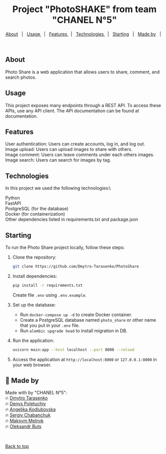 <h1 align="center">Project "PhotoSHAKE" from team "CHANEL N°5"</h1>

<p align="center">
  <a href="#about">About</a> &#xa0; | &#xa0; 
  <a href="#Usage ">Usage </a> &#xa0; | &#xa0;
  <a href="#Features ">Features </a> &#xa0; | &#xa0;
  <a href="#Technologies ">Technologies </a> &#xa0; | &#xa0;
  <a href="#starting">Starting</a> &#xa0; | &#xa0;
  <a href="#made-by">Made by</a> &#xa0; | &#xa0;
  

</p>

<br>

##  About ##

Photo Share is a web application that allows users to share, comment, and search photos.


##  Usage 

This project exposes many endpoints through a REST API. To access these APIs, use any API client. The API documentation can be found at documentation.


##  Features

User authentication: Users can create accounts, log in, and log out.\
Image upload: Users can upload images to share with others.\
Image comment: Users can leave comments under each others images.\
Image search: Users can search for images by tag.

##  Technologies

In this project we used the following technologies:\

Python\
FastAPI\
PostgreSQL (for the database)\
Docker (for containerization)\
Other dependencies listed in requirements.txt and package.json

##  Starting

To run the Photo Share project locally, follow these steps:

1. Clone the repository:
   ```sh
   git clone https://github.com/Dmytro-Tarasenko/PhotoShare
   ```

2. Install dependencies:
   ```sh
   pip install -r requirements.txt
   ```
   Create file `.env` using `.env.example`.


3. Set up the database:
   - Run `docker-compose up -d` to create Docker container.
   - Create a PostgreSQL database named `photo_share` or other name that you put in your `.env` file.
   - Run `alembic upgrade head` to install migration in DB.
   

4. Run the application:
   ```sh
   uvicorn main:app --host localhost --port 8000 --reload
   ```

5. Access the application at `http://localhost:8000` or `127.0.0.1:8000` in your web browser.


## :memo: Made by

Made with  by "CHANEL N°5":\
:fire: [Dmytro Tarasenko](https://github.com/Dmytro-Tarasenko)\
:fire: [Denys Poletuchiy](https://github.com/ArleKinG44)\
:fire: [Angelika Kodlubovska]()\
:fire: [Sergiy Chabanchuk](https://github.com/chabanchuk)\
:fire: [Maksym Melnyk](https://github.com/Resst94)\
:fire: [Oleksandr Buts](https://github.com/Oleksandr190378)


&#xa0;

<a href="#top">Back to top</a>
